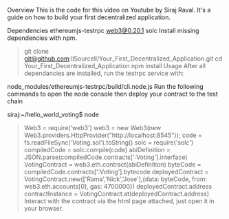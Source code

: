 Overview
This is the code for this video on Youtube by Siraj Raval. It's a guide on how to build your first decentralized application.

Dependencies
ethereumjs-testrpc
web3@0.20.1
solc
Install missing dependencies with npm.

> git clone git@github.com:llSourcell/Your_First_Decentralized_Application.git
> cd Your_First_Decentralized_Application
> npm install 
Usage
After all dependancies are installed, run the testrpc service with:

node_modules/ethereumjs-testrpc/build/cli.node.js
Run the following commands to open the node console then deploy your contract to the test chain

siraj:~/hello_world_voting$ node
> Web3 = require('web3')
> web3 = new Web3(new Web3.providers.HttpProvider("http://localhost:8545"));
> code = fs.readFileSync('Voting.sol').toString()
> solc = require('solc')
> compiledCode = solc.compile(code)
> abiDefinition = JSON.parse(compiledCode.contracts[':Voting'].interface)
> VotingContract = web3.eth.contract(abiDefinition)
> byteCode = compiledCode.contracts[':Voting'].bytecode
> deployedContract = VotingContract.new(['Rama','Nick','Jose'],{data: byteCode, from: web3.eth.accounts[0], gas: 4700000})
> deployedContract.address
> contractInstance = VotingContract.at(deployedContract.address)
Interact with the contract via the html page attached, just open it in your browser.